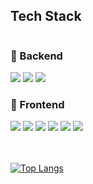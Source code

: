 ## Tech Stack
<div style="display:flex; flex-direction:column; align-items:flex-start;">
    <!-- Backend -->
    <h3>📌 Backend</h3>
    <div>
        <img src="https://img.shields.io/badge/Java-007396?style=flat-square&logo=OpenJDK&logoColor=white"/>
        <img src="https://img.shields.io/badge/Spring Framework-6DB33F?style=flat-square&logo=Spring&logoColor=white">        
        <img src="https://img.shields.io/badge/MySQL-4479A1?style=flat-square&logo=mysql&logoColor=white">
    </div>
    <!-- Frontend -->
    <h3>📌 Frontend</h3>
    <div>
        <img src="https://img.shields.io/badge/javascript-F7DF1E?style=flat-square&logo=javascript&logoColor=black">
        <img src="https://img.shields.io/badge/jquery-0769AD?style=flat-square&logo=jquery&logoColor=white">
        <img src="https://img.shields.io/badge/JSP-BEFCFF?style=flat-square&amp;logo=&amp;logoColor=white">
        <img src="https://img.shields.io/badge/html5-E34F26?style=flat-square&logo=html5&logoColor=white"> 
        <img src="https://img.shields.io/badge/css-1572B6?style=flat-square&logo=css3&logoColor=white"> 
        <img src="https://img.shields.io/badge/bootstrap-7952B3?style=flat-square&logo=bootstrap&logoColor=white">
    </div>
    <br>﻿
</div>

[![Top Langs](https://github-readme-stats.vercel.app/api/top-langs/?username=jieonsim)](https://github.com/jieonsim/jieonsim)
